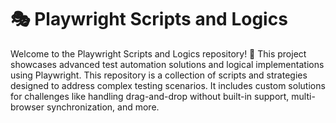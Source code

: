 # 🎭 Playwright Scripts and Logics
Welcome to the Playwright Scripts and Logics repository! 🚀
This project showcases advanced test automation solutions and logical implementations using Playwright.
This repository is a collection of scripts and strategies designed to address complex testing scenarios. It includes custom solutions for challenges like handling drag-and-drop without built-in support, multi-browser synchronization, and more.

